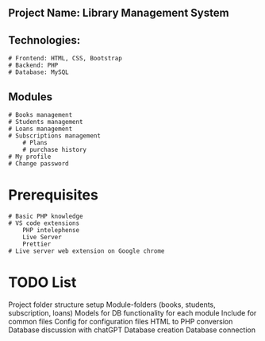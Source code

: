 ## Project Name: Library Management System

## Technologies:

    # Frontend: HTML, CSS, Bootstrap
    # Backend: PHP
    # Database: MySQL

## Modules

    # Books management
    # Students management
    # Loans management
    # Subscriptions management
        # Plans
        # purchase history
    # My profile
    # Change password

# Prerequisites

    # Basic PHP knowledge
    # VS code extensions
        PHP intelephense
        Live Server
        Prettier
    # Live server web extension on Google chrome

# TODO List

Project folder structure setup
Module-folders (books, students, subscription, loans)
Models for DB functionality for each module
Include for common files
Config for configuration files
HTML to PHP conversion
Database discussion with chatGPT
Database creation
Database connection
